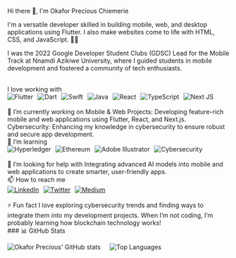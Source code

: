 Hi there 👋, I'm Okafor Precious Chiemerie

I'm a versatile developer skilled in building mobile, web, and desktop applications using Flutter. I also make websites come to life with HTML, CSS, and JavaScript. 🕺🏽

I was the 2022 Google Developer Student Clubs (GDSC) Lead for the Mobile Track at Nnamdi Azikiwe University, where I guided students in mobile development and fostered a community of tech enthusiasts.

<br>
I love working with
<div style="display: flex; flex-wrap: wrap; gap: 10px;"> <img src="https://img.shields.io/badge/flutter-%2302569B.svg?style=for-the-badge&logo=flutter&logoColor=white" alt="Flutter"/> <img src="https://img.shields.io/badge/dart-%230175C2.svg?style=for-the-badge&logo=dart&logoColor=white" alt="Dart"/> <img src="https://img.shields.io/badge/swift-%23FA7343.svg?style=for-the-badge&logo=swift&logoColor=white" alt="Swift"/> <img src="https://img.shields.io/badge/java-%23ED8B00.svg?style=for-the-badge&logo=java&logoColor=white" alt="Java"/> <img src="https://img.shields.io/badge/react-%2320232a.svg?style=for-the-badge&logo=react&logoColor=%2361DAFB" alt="React"/> <img src="https://img.shields.io/badge/typescript-%23007ACC.svg?style=for-the-badge&logo=typescript&logoColor=white" alt="TypeScript"/> <img src="https://img.shields.io/badge/Next-black?style=for-the-badge&logo=next.js&logoColor=white" alt="Next JS"/> </div> <br>
🔭 I’m currently working on
Mobile & Web Projects: Developing feature-rich mobile and web applications using Flutter, React, and Next.js.
Cybersecurity: Enhancing my knowledge in cybersecurity to ensure robust and secure app development.
<br>
🌱 I’m learning
<div style="display: flex; flex-wrap: wrap; gap: 10px;"> <img src="https://img.shields.io/badge/hyperledger-2F3134?style=for-the-badge&logo=hyperledger&logoColor=white" alt="Hyperledger"/> <img src="https://img.shields.io/badge/ethereum-3C3C3D?style=for-the-badge&logo=ethereum&logoColor=white" alt="Ethereum"/> <img src="https://img.shields.io/badge/adobe%20illustrator-%23FF9A00.svg?style=for-the-badge&logo=adobe%20illustrator&logoColor=white" alt="Adobe Illustrator"/> <img src="https://img.shields.io/badge/cybersecurity-%2343853D.svg?style=for-the-badge&logo=cybersecurity&logoColor=white" alt="Cybersecurity"/> </div> <br>
🤔 I’m looking for help with
Integrating advanced AI models into mobile and web applications to create smarter, user-friendly apps.
<br>
📫 How to reach me
<div style="display: flex; flex-wrap: wrap; gap: 10px;"> <a href="https://www.linkedin.com/in/precious-okafor/"> <img src="https://img.shields.io/badge/linkedin-%230077B5.svg?style=for-the-badge&logo=linkedin&logoColor=white" alt="LinkedIn"/> </a> <a href="https://twitter.com/okafor_chiemerie"> <img src="https://img.shields.io/badge/twitter-%231DA1F2.svg?style=for-the-badge&logo=Twitter&logoColor=white" alt="Twitter"/> </a> <a href="https://medium.com/@preciousokafor"> <img src="https://img.shields.io/badge/Medium-12100E?style=for-the-badge&logo=medium&logoColor=white" alt="Medium"/> </a> </div> <br>
⚡ Fun fact
I love exploring cybersecurity trends and finding ways to integrate them into my development projects.
When I’m not coding, I’m probably learning how blockchain technology works!
<br>
### 📊 GitHub Stats

<div style="display: flex; flex-wrap: wrap; gap: 20px;">

  <!-- GitHub Stats Card -->
  ![Okafor Precious' GitHub stats](https://github-readme-stats.vercel.app/api?username=bisecto&show_icons=true&theme=radical)

  <!-- Top Languages Card -->
  ![Top Languages](https://github-readme-stats.vercel.app/api/top-langs/?username=bisecto&layout=compact&theme=radical)

</div>
<div style="display: flex; flex-wrap: wrap; gap: 20px;">
</div>

